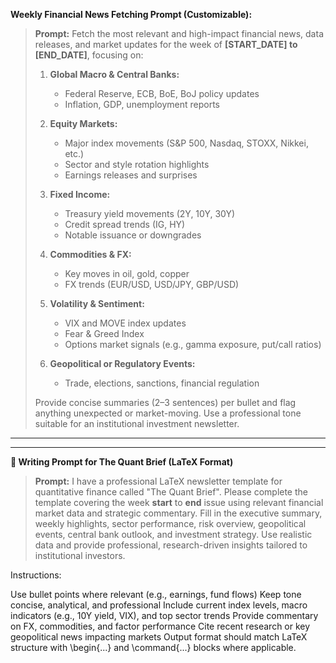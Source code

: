 
**Weekly Financial News Fetching Prompt (Customizable):**

> **Prompt:**
> Fetch the most relevant and high-impact financial news, data releases, and market updates for the week of **\[START\_DATE] to \[END\_DATE]**, focusing on:
>
> 1. **Global Macro & Central Banks:**
>
>    * Federal Reserve, ECB, BoE, BoJ policy updates
>    * Inflation, GDP, unemployment reports
> 2. **Equity Markets:**
>
>    * Major index movements (S\&P 500, Nasdaq, STOXX, Nikkei, etc.)
>    * Sector and style rotation highlights
>    * Earnings releases and surprises
> 3. **Fixed Income:**
>
>    * Treasury yield movements (2Y, 10Y, 30Y)
>    * Credit spread trends (IG, HY)
>    * Notable issuance or downgrades
> 4. **Commodities & FX:**
>
>    * Key moves in oil, gold, copper
>    * FX trends (EUR/USD, USD/JPY, GBP/USD)
> 5. **Volatility & Sentiment:**
>
>    * VIX and MOVE index updates
>    * Fear & Greed Index
>    * Options market signals (e.g., gamma exposure, put/call ratios)
> 6. **Geopolitical or Regulatory Events:**
>
>    * Trade, elections, sanctions, financial regulation
>
> Provide concise summaries (2–3 sentences) per bullet and flag anything unexpected or market-moving. Use a professional tone suitable for an institutional investment newsletter.

---

---

**📝 Writing Prompt for The Quant Brief (LaTeX Format)**

> **Prompt:**
> I have a professional LaTeX newsletter template for quantitative finance called "The Quant Brief". Please complete the template covering the week **start** to **end** issue using relevant financial market data and strategic commentary. Fill in the executive summary, weekly highlights, sector performance, risk overview, geopolitical events, central bank outlook, and investment strategy. Use realistic data and provide professional, research-driven insights tailored to institutional investors.

Instructions:

Use bullet points where relevant (e.g., earnings, fund flows)
Keep tone concise, analytical, and professional
Include current index levels, macro indicators (e.g., 10Y yield, VIX), and top sector trends
Provide commentary on FX, commodities, and factor performance
Cite recent research or key geopolitical news impacting markets
Output format should match LaTeX structure with \begin{...} and \command{...} blocks where applicable.



